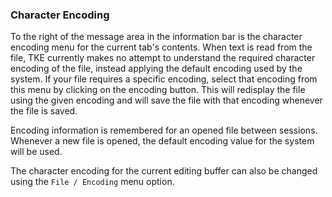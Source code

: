 ### Character Encoding

To the right of the message area in the information bar is the character encoding menu for the current tab's contents. When text is read from the file, TKE currently makes no attempt to understand the required character encoding of the file, instead applying the default encoding used by the system. If your file requires a specific encoding, select that encoding from this menu by clicking on the encoding button. This will redisplay the file using the given encoding and will save the file with that encoding whenever the file is saved.

Encoding information is remembered for an opened file between sessions. Whenever a new file is opened, the default encoding value for the system will be used.

The character encoding for the current editing buffer can also be changed using the `File / Encoding` menu option.